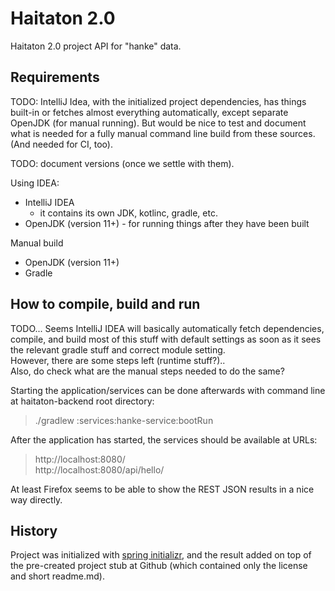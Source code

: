 # Haitaton 2.0
Haitaton 2.0 project API for "hanke" data.

## Requirements

TODO: IntelliJ Idea, with the initialized project dependencies, has things built-in or fetches almost
everything automatically, except separate OpenJDK (for manual running). But would be nice to test
and document what is needed for a fully manual command line build from these sources. (And needed for
CI, too).

TODO: document versions (once we settle with them).

Using IDEA:
* IntelliJ IDEA
   * it contains its own JDK, kotlinc, gradle, etc.
* OpenJDK (version 11+) - for running things after they have been built

Manual build
* OpenJDK (version 11+)
* Gradle

## How to compile, build and run

TODO... Seems IntelliJ IDEA will basically automatically fetch dependencies, compile, and build
most of this stuff with default settings as soon as it sees the relevant gradle stuff and correct module setting.\
However, there are some steps left (runtime stuff?)..\
Also, do check what are the manual steps needed to do the same?

Starting the application/services can be done afterwards with command line at haitaton-backend root directory:
> ./gradlew :services:hanke-service:bootRun

After the application has started, the services should be available at URLs:
> http://localhost:8080/ \
> http://localhost:8080/api/hello/

At least Firefox seems to be able to show the REST JSON results in a nice way directly.

## History

Project was initialized with [spring initializr](https://start.spring.io/), and the result added
on top of the pre-created project stub at Github (which contained only the license and short readme.md).

